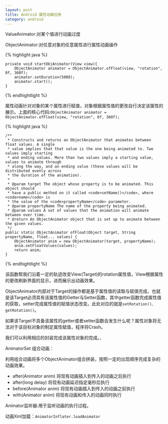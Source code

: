 ```yaml
---
layout: post
title: Android 属性动画应用
category: android
---
```


ValueAnimator:对某个值进行动画过度



ObjectAnimator:对任意对象的任意属性进行属性动画操作

{%  highlight java  %}


    private void startObjAnimator(View view){
        ObjectAnimator animator = ObjectAnimator.ofFloat(view, "rotation", 0f, 360f);
        animator.setDuration(5000);
        animator.start();
    }


{%  endhightlight  %}


属性动画针对对象的某个属性进行赋值，对象根据属性值的更改自行决定该属性的展示。上面的核心代码:`ObjectAnimator animator = ObjectAnimator.ofFloat(view, "rotation", 0f, 360f);`

{%  highlight java  %}

    /**
     * Constructs and returns an ObjectAnimator that animates between float values. A single
     * value implies that that value is the one being animated to. Two values imply starting
     * and ending values. More than two values imply a starting value, values to animate through
     * along the way, and an ending value (these values will be distributed evenly across
     * the duration of the animation).
     *
     * @param target The object whose property is to be animated. This object should
     * have a public method on it called <code>setName()</code>, where <code>name</code> is
     * the value of the <code>propertyName</code> parameter.
     * @param propertyName The name of the property being animated.
     * @param values A set of values that the animation will animate between over time.
     * @return An ObjectAnimator object that is set up to animate between the given values.
     */
    public static ObjectAnimator ofFloat(Object target, String propertyName, float... values) {
        ObjectAnimator anim = new ObjectAnimator(target, propertyName);
        anim.setFloatValues(values);
        return anim;
    }


{%  endhightlight  %}

该函数帮我们沿着一定的轨迹改变View(Target)的rotation属性值，View根据属性的更改刷新界面的显示，进而展示出动画效果。

ObjectAnimator内部对于Target的操作都是基于属性值的读取与赋值完成，也就是该Target必须具有该属性值的Getter与Setter函数，其中getter函数完成属性值的获取，setter完成属性值的赋值状态改变。此处对应的就是`setRotation()、getRotation()`。

如果该Target不具备该属性的getter或者setter函数会发生什么呢？属性对象将无法对于该目标对象的制定属性赋值，程序将Crash。

我们可以利用相应的封装完成该属性对象的完成。、

AnimatorSet 组合动画：

利用组合动画将多个ObjectAnimator组合拼装，按照一定的出现顺序完成复杂的动画效果。

* after(Animator anim)   将现有动画插入到传入的动画之后执行               
* after(long delay)   将现有动画延迟指定毫秒后执行             
* before(Animator anim)   将现有动画插入到传入的动画之前执行              
* with(Animator anim)   将现有动画和传入的动画同时执行        


Animator监听器:用于监听动画的执行过程。


动画Xml加载：`AnimatorInflater.loadAnimator`



